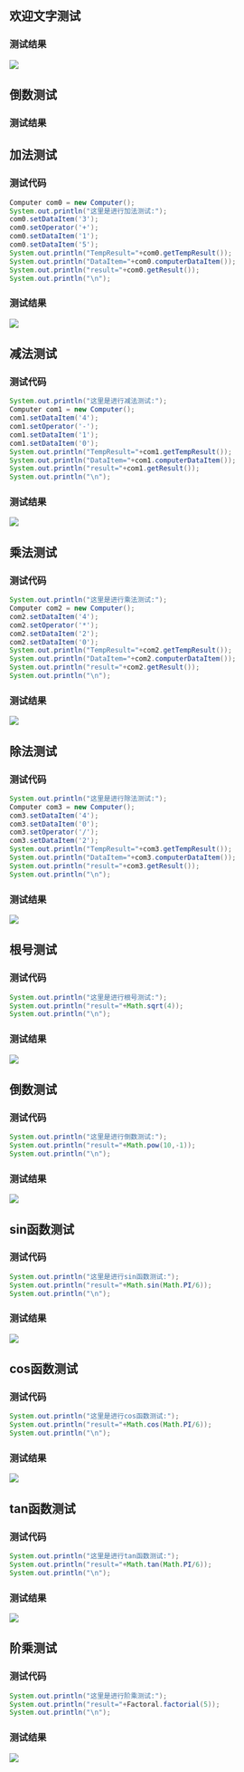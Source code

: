 ## 欢迎文字测试

### 测试结果

![](http://images.xianyu123.club/anni_calc14.gif)

## 倒数测试

### 测试结果



## 加法测试

### 测试代码

```java
Computer com0 = new Computer();
System.out.println("这里是进行加法测试:");
com0.setDataItem('3');
com0.setOperator('+');
com0.setDataItem('1');
com0.setDataItem('5');
System.out.println("TempResult="+com0.getTempResult());
System.out.println("DataItem="+com0.computerDataItem());
System.out.println("result="+com0.getResult());
System.out.println("\n");
```

### 测试结果

![](http://images.xianyu123.club/anni_calc5.png)

## 减法测试
### 测试代码

```java
System.out.println("这里是进行减法测试:");
Computer com1 = new Computer();
com1.setDataItem('4');
com1.setOperator('-');
com1.setDataItem('1');
com1.setDataItem('0');
System.out.println("TempResult="+com1.getTempResult());
System.out.println("DataItem="+com1.computerDataItem());
System.out.println("result="+com1.getResult());
System.out.println("\n");
```
### 测试结果

![](http://images.xianyu123.club/anni_calc6.png)

## 乘法测试

### 测试代码

```java
System.out.println("这里是进行乘法测试:");
Computer com2 = new Computer();
com2.setDataItem('4');
com2.setOperator('*');
com2.setDataItem('2');
com2.setDataItem('0');
System.out.println("TempResult="+com2.getTempResult());
System.out.println("DataItem="+com2.computerDataItem());
System.out.println("result="+com2.getResult());
System.out.println("\n");
```
### 测试结果

![](http://images.xianyu123.club/anni_calc7.png)

## 除法测试

### 测试代码

```java
System.out.println("这里是进行除法测试:");
Computer com3 = new Computer();
com3.setDataItem('4');
com3.setDataItem('0');
com3.setOperator('/');
com3.setDataItem('2');
System.out.println("TempResult="+com3.getTempResult());
System.out.println("DataItem="+com3.computerDataItem());
System.out.println("result="+com3.getResult());
System.out.println("\n");
```
### 测试结果

![](http://images.xianyu123.club/anni_calc8.png)

## 根号测试

### 测试代码

```java
System.out.println("这里是进行根号测试:");
System.out.println("result="+Math.sqrt(4));
System.out.println("\n");
```
### 测试结果

![](http://images.xianyu123.club/anni_calc9.gif)

## 倒数测试

### 测试代码

```java
System.out.println("这里是进行倒数测试:");
System.out.println("result="+Math.pow(10,-1));
System.out.println("\n");
```
### 测试结果

![](http://images.xianyu123.club/anni_calc17.gif)

## sin函数测试

### 测试代码

```java
System.out.println("这里是进行sin函数测试:");
System.out.println("result="+Math.sin(Math.PI/6));
System.out.println("\n");
```
### 测试结果

![](http://images.xianyu123.club/anni_calc11.gif)

## cos函数测试

### 测试代码

```java
System.out.println("这里是进行cos函数测试:");
System.out.println("result="+Math.cos(Math.PI/6));
System.out.println("\n");
```
### 测试结果

![](http://images.xianyu123.club/anni_calc12.gif)

## tan函数测试

### 测试代码

```java
System.out.println("这里是进行tan函数测试:");
System.out.println("result="+Math.tan(Math.PI/6));
System.out.println("\n");
```
### 测试结果

![](http://images.xianyu123.club/anni_calc15.gif)

## 阶乘测试

### 测试代码

```java
System.out.println("这里是进行阶乘测试:");
System.out.println("result="+Factoral.factorial(5));
System.out.println("\n");
```
### 测试结果

![](http://images.xianyu123.club/anni_calc13.gif)